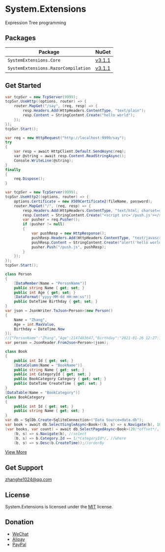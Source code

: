 ﻿System.Extensions
============

Expression Tree programming

## Packages

Package                                   | NuGet
------------------------------------------|-----------------------------
`SystemExtensions.Core` | [v3.1.1](https://www.nuget.org/packages/SystemExtensions.Core)
`SystemExtensions.RazorCompilation` | [v3.1.1](https://www.nuget.org/packages/SystemExtensions.RazorCompilation)

## Get Started

```csharp
var tcpSvr = new TcpServer(9999);
tcpSvr.UseHttp((options, router) => {
	router.MapGet("/say", (req, resp) => {
		resp.Headers.Add(HttpHeaders.ContentType, "text/plain");
		resp.Content = StringContent.Create("hello world");
	});
});
tcpSvr.Start();
```
```csharp
var req = new HttpRequest("http://localhost:9999/say");
try
{
	var resp = await HttpClient.Default.SendAsync(req);
	var @string = await resp.Content.ReadStringAsync();
	Console.WriteLine(@string);
}
finally
{
	req.Dispose();
}
```
```csharp
var tcpSvr = new TcpServer(9999);
tcpSvr.UseHttp2((options, router) => {
	options.Certificate = new X509Certificate2(fileName, password);
	router.MapGet("/", (req, resp) => {
		resp.Headers.Add(HttpHeaders.ContentType, "text/html; charset=utf-8");
		resp.Content = StringContent.Create("<script src='/push.js'></script>");
		var pusher = req.Pusher();
		if (pusher != null)
		{
			var pushResp = new HttpResponse();
			pushResp.Headers.Add(HttpHeaders.ContentType, "text/javascript; charset=utf-8");
			pushResp.Content = StringContent.Create("alert('hello world')");
			pusher.Push("/push.js", pushResp);
		}
	});
});
tcpSvr.Start();
```
```csharp
class Person
{
	[DataMember(Name = "PersonName")]
	public string Name { get; set; }
	public int Age { get; set; }
	[DataFormat("yyyy-MM-dd HH:mm:ss")]
	public DateTime Birthday { get; set; }
}
var json = JsonWriter.ToJson<Person>(new Person()
{
	Name = "Zhang",
	Age = int.MaxValue,
	Birthday = DateTime.Now
});
//{"PersonName":"Zhang","Age":2147483647,"Birthday":"2021-01-26 12:27:15"}
var person = JsonReader.FromJson<Person>(json);
```
```csharp
class Book
{
	public int Id { get; set; }
	[DataColumn(Name = "BookName")]
	public string Name { get; set; }
	public int CategoryId { get; set; }
	public BookCategory Category { get; set; }
	public DateTime CreateTime { get; set; }
}
[DataTable(Name = "BookCategory")]
class BookCategory
{
	public int Id { get; set; }
	public string Name { get; set; }
}
var db = SqlDb.Create<SqliteConnection>("Data Source=data.db");
var book = await db.SelectSingleAsync<Book>((b, s) => s.Navigate(b), 100/*BookId*/);
(var books, var count) = await db.SelectPagedAsync<Book>(20/*offset*/, 100/*fetch*/,
	(b, s) => s.Navigate(b), //select
	(b, s) => b.Category.Id == 1/*CategoryId*/, //where
	(b, s) => s.Desc(b.CreateTime));//orderBy
```
[View More](Samples)

## Get Support

zhanghe1024@qq.com

## License

System.Extensions is licensed under the [MIT](LICENSE) license.

## Donation

- [WeChat](https://share.weiyun.com/85mNdQnS)
- [Alipay](https://share.weiyun.com/nMqXbWHU)
- [PayPal](https://www.paypal.me/zhanghe1024)